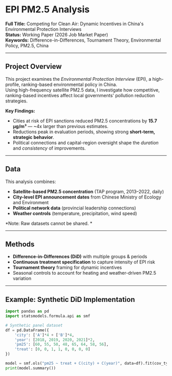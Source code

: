 # EPI PM2.5 Analysis

**Full Title:** Competing for Clean Air: Dynamic Incentives in China's Environmental Protection Interviews  
**Status:** Working Paper (2026 Job Market Paper)  
**Keywords:** Difference-in-Differences, Tournament Theory, Environmental Policy, PM2.5, China

---

## Project Overview
This project examines the *Environmental Protection Interview* (EPI), a high-profile, ranking-based environmental policy in China.  
Using high-frequency satellite PM2.5 data, I investigate how competitive, ranking-based incentives affect local governments' pollution reduction strategies.

**Key Findings:**
- Cities at risk of EPI sanctions reduced PM2.5 concentrations by **15.7 μg/m³** — ~4x larger than previous estimates.
- Reductions peak in evaluation periods, showing strong **short-term, strategic behavior**.
- Political connections and capital-region oversight shape the *duration* and *consistency* of improvements.

---

## Data
This analysis combines:
- **Satellite-based PM2.5 concentration** (TAP program, 2013–2022, daily)
- **City-level EPI announcement dates** from Chinese Ministry of Ecology and Environment
- **Political network data** (provincial leadership connections)
- **Weather controls** (temperature, precipitation, wind speed)

*Note: Raw datasets cannot be shared. *

---

## Methods
- **Difference-in-Differences (DiD)** with multiple groups & periods  
- **Continuous treatment specification** to capture intensity of EPI risk  
- **Tournament theory** framing for dynamic incentives  
- Seasonal controls to account for heating and weather-driven PM2.5 variation  

---

## Example: Synthetic DiD Implementation
```python
import pandas as pd
import statsmodels.formula.api as smf

# Synthetic panel dataset
df = pd.DataFrame({
    'city': ['A']*4 + ['B']*4,
    'year': [2018, 2019, 2020, 2021]*2,
    'pm25': [60, 55, 50, 48, 65, 64, 58, 56],
    'treat': [0, 0, 1, 1, 0, 0, 0, 0]
})

model = smf.ols("pm25 ~ treat + C(city) + C(year)", data=df).fit(cov_type='cluster', cov_kwds={'groups': df['city']})
print(model.summary())
